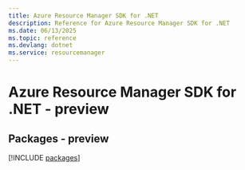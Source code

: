 ```yaml
---
title: Azure Resource Manager SDK for .NET
description: Reference for Azure Resource Manager SDK for .NET
ms.date: 06/13/2025
ms.topic: reference
ms.devlang: dotnet
ms.service: resourcemanager
---
```

# Azure Resource Manager SDK for .NET - preview
## Packages - preview
[!INCLUDE [packages](resource-manager-index.md)]